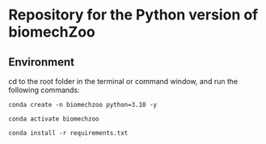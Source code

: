 # Repository for the Python version of biomechZoo

## Environment

cd to the root folder in the terminal or command window, and run the following commands:

``conda create -n biomechzoo python=3.10 -y``

``conda activate biomechzoo``

``conda install -r requirements.txt``